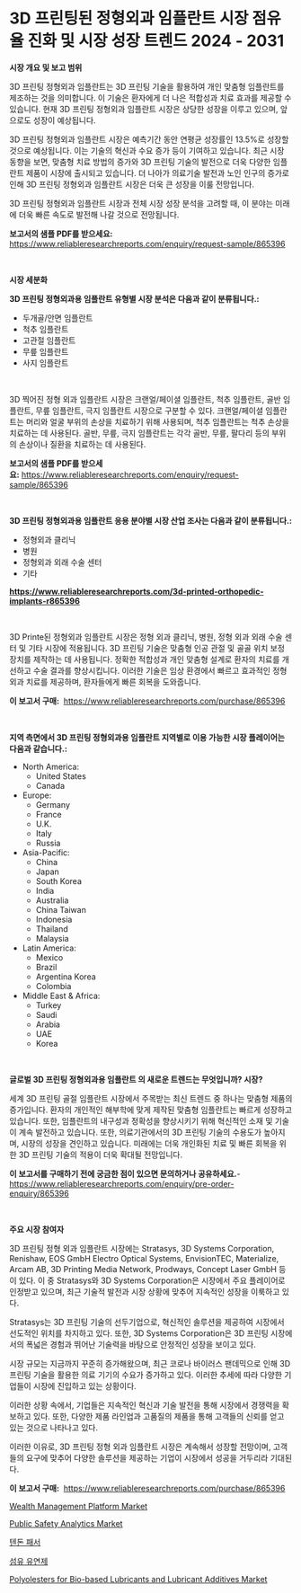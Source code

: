 <p><h1>3D 프린팅된 정형외과 임플란트 시장 점유율 진화 및 시장 성장 트렌드 2024 - 2031</h1></p><p><strong>시장 개요 및 보고 범위</strong></p>
<p><p>3D 프린팅 정형외과 임플란트는 3D 프린팅 기술을 활용하여 개인 맞춤형 임플란트를 제조하는 것을 의미합니다. 이 기술은 환자에게 더 나은 적합성과 치료 효과를 제공할 수 있습니다. 현재 3D 프린팅 정형외과 임플란트 시장은 상당한 성장을 이루고 있으며, 앞으로도 성장이 예상됩니다. </p><p>3D 프린팅 정형외과 임플란트 시장은 예측기간 동안 연평균 성장률인 13.5%로 성장할 것으로 예상됩니다. 이는 기술의 혁신과 수요 증가 등이 기여하고 있습니다. 최근 시장 동향을 보면, 맞춤형 치료 방법의 증가와 3D 프린팅 기술의 발전으로 더욱 다양한 임플란트 제품이 시장에 출시되고 있습니다. 더 나아가 의료기술 발전과 노인 인구의 증가로 인해 3D 프린팅 정형외과 임플란트 시장은 더욱 큰 성장을 이룰 전망입니다.</p><p>3D 프린팅 정형외과 임플란트 시장과 전체 시장 성장 분석을 고려할 때, 이 분야는 미래에 더욱 빠른 속도로 발전해 나갈 것으로 전망됩니다.</p></p>
<p><strong>보고서의 샘플 PDF를 받으세요:</strong> <a href="https://www.reliableresearchreports.com/enquiry/request-sample/865396">https://www.reliableresearchreports.com/enquiry/request-sample/865396</a></p>
<p>&nbsp;</p>
<p><strong>시장 세분화</strong></p>
<p><strong>3D 프린팅 정형외과용 임플란트 유형별 시장 분석은 다음과 같이 분류됩니다.:</strong></p>
<p><ul><li>두개골/안면 임플란트</li><li>척추 임플란트</li><li>고관절 임플란트</li><li>무릎 임플란트</li><li>사지 임플란트</li></ul></p>
<p>&nbsp;</p>
<p><p>3D 찍어진 정형 외과 임플란트 시장은 크랜얼/페이셜 임플란트, 척추 임플란트, 골반 임플란트, 무릎 임플란트, 극지 임플란트 시장으로 구분할 수 있다. 크랜얼/페이셜 임플란트는 머리와 얼굴 부위의 손상을 치료하기 위해 사용되며, 척추 임플란트는 척추 손상을 치료하는 데 사용된다. 골반, 무릎, 극지 임플란트는 각각 골반, 무릎, 팔다리 등의 부위의 손상이나 질환을 치료하는 데 사용된다.</p></p>
<p><strong>보고서의 샘플 PDF를 받으세요:</strong>&nbsp;<a href="https://www.reliableresearchreports.com/enquiry/request-sample/865396">https://www.reliableresearchreports.com/enquiry/request-sample/865396</a></p>
<p>&nbsp;</p>
<p><strong> 3D 프린팅 정형외과용 임플란트 응용 분야별 시장 산업 조사는 다음과 같이 분류됩니다.:</strong></p>
<p><ul><li>정형외과 클리닉</li><li>병원</li><li>정형외과 외래 수술 센터</li><li>기타</li></ul></p>
<p><strong><a href="https://www.reliableresearchreports.com/3d-printed-orthopedic-implants-r865396">https://www.reliableresearchreports.com/3d-printed-orthopedic-implants-r865396</a></strong></p>
<p>&nbsp;</p>
<p><p>3D Printe된 정형외과 임플란트 시장은 정형 외과 클리닉, 병원, 정형 외과 외래 수술 센터 및 기타 시장에 적용됩니다. 3D 프린팅 기술은 맞춤형 인공 관절 및 골골 위치 보정 장치를 제작하는 데 사용됩니다. 정확한 적합성과 개인 맞춤형 설계로 환자의 치료를 개선하고 수술 결과를 향상시킵니다. 이러한 기술은 임상 환경에서 빠르고 효과적인 정형외과 치료를 제공하며, 환자들에게 빠른 회복을 도와줍니다.</p></p>
<p><strong>이 보고서 구매:</strong>&nbsp; <a href="https://www.reliableresearchreports.com/purchase/865396">https://www.reliableresearchreports.com/purchase/865396</a></p>
<p>&nbsp;</p>
<p><strong>지역 측면에서 3D 프린팅 정형외과용 임플란트 지역별로 이용 가능한 시장 플레이어는 다음과 같습니다.:</strong></p>
<p><ul>
    <li>
        North America:
        <ul>
            <li>United States</li>
            <li>Canada</li>
        </ul>
    </li>
    <li>
        Europe:
        <ul>
            <li>Germany</li>
            <li>France</li>
            <li>U.K.</li>
            <li>Italy</li>
            <li>Russia</li>
        </ul>
    </li>
    <li>
        Asia-Pacific:
        <ul>
            <li>China</li>
            <li>Japan</li>
            <li>South Korea</li>
            <li>India</li>
            <li>Australia</li>
            <li>China Taiwan</li>
            <li>Indonesia</li>
            <li>Thailand</li>
            <li>Malaysia</li>
        </ul>
    </li>
    <li>
        Latin America:
        <ul>
            <li>Mexico</li>
            <li>Brazil</li>
            <li>Argentina Korea</li>
            <li>Colombia</li>
        </ul>
    </li>
    <li>
        Middle East & Africa:
        <ul>
            <li>Turkey</li>
            <li>Saudi</li>
            <li>Arabia</li>
            <li>UAE</li>
            <li>Korea</li>
        </ul>
    </li>
    </ul></p>
<p>&nbsp;</p>
<p><strong>글로벌 3D 프린팅 정형외과용 임플란트 의 새로운 트렌드는 무엇입니까? 시장?</strong></p>
<p><p>세계 3D 프린팅 골절 임플란트 시장에서 주목받는 최신 트렌드 중 하나는 맞춤형 제품의 증가입니다. 환자의 개인적인 해부학에 맞게 제작된 맞춤형 임플란트는 빠르게 성장하고 있습니다. 또한, 임플란트의 내구성과 정확성을 향상시키기 위해 혁신적인 소재 및 기술이 계속 발전하고 있습니다. 또한, 의료기관에서의 3D 프린팅 기술의 수용도가 높아지며, 시장의 성장을 견인하고 있습니다. 미래에는 더욱 개인화된 치료 및 빠른 회복을 위한 3D 프린팅 기술의 적용이 더욱 확대될 전망입니다.</p></p>
<p><strong>이 보고서를 구매하기 전에 궁금한 점이 있으면 문의하거나 공유하세요.</strong>- <a href="https://www.reliableresearchreports.com/enquiry/pre-order-enquiry/865396">https://www.reliableresearchreports.com/enquiry/pre-order-enquiry/865396</a></p>
<p>&nbsp;</p>
<p><strong>주요 시장 참여자</strong></p>
<p><p>3D 프린팅 정형 외과 임플란트 시장에는 Stratasys, 3D Systems Corporation, Renishaw, EOS GmbH Electro Optical Systems, EnvisionTEC, Materialize, Arcam AB, 3D Printing Media Network, Prodways, Concept Laser GmbH 등이 있다. 이 중 Stratasys와 3D Systems Corporation은 시장에서 주요 플레이어로 인정받고 있으며, 최근 기술적 발전과 시장 상황에 맞추어 지속적인 성장을 이룩하고 있다.</p><p>Stratasys는 3D 프린팅 기술의 선두기업으로, 혁신적인 솔루션을 제공하여 시장에서 선도적인 위치를 차지하고 있다. 또한, 3D Systems Corporation은 3D 프린팅 시장에서의 폭넓은 경험과 뛰어난 기술력을 바탕으로 안정적인 성장을 보이고 있다.</p><p>시장 규모는 지금까지 꾸준히 증가해왔으며, 최근 코로나 바이러스 팬데믹으로 인해 3D 프린팅 기술을 활용한 의료 기기의 수요가 증가하고 있다. 이러한 추세에 따라 다양한 기업들이 시장에 진입하고 있는 상황이다.</p><p>이러한 상황 속에서, 기업들은 지속적인 혁신과 기술 발전을 통해 시장에서 경쟁력을 확보하고 있다. 또한, 다양한 제품 라인업과 고품질의 제품을 통해 고객들의 신뢰를 얻고 있는 것으로 나타나고 있다.</p><p>이러한 이유로, 3D 프린팅 정형 외과 임플란트 시장은 계속해서 성장할 전망이며, 고객들의 요구에 맞추어 다양한 솔루션을 제공하는 기업이 시장에서 성공을 거두리라 기대된다.</p></p>
<p><strong>이 보고서 구매:</strong>&nbsp;&nbsp;<a href="https://www.reliableresearchreports.com/purchase/865396">https://www.reliableresearchreports.com/purchase/865396</a></p>
<p><p><a href="https://github.com/nathandecarvalho/Market-Research-Report-List-3/blob/main/wealth-management-platform-market.md">Wealth Management Platform Market</a></p><p><a href="https://github.com/julyju69/Market-Research-Report-List-3/blob/main/public-safety-analytics-market.md">Public Safety Analytics Market</a></p><p><a href="https://github.com/chupp85/Market-Research-Report-List-1/blob/main/266335158938.md">텐돈 패서</a></p><p><a href="https://github.com/Howaoole34545/Market-Research-Report-List-1/blob/main/505160560963.md">섬유 유연제</a></p><p><a href="https://www.linkedin.com/pulse/polyolesters-bio-based-lubricants-lubricant-additives-market-fg6se">Polyolesters for Bio-based Lubricants and Lubricant Additives Market</a></p></p>